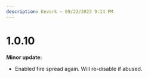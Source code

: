 ```yaml
---
description: Kevork — 09/22/2023 9:14 PM
---
```


# 1.0.10

**Minor update:**

* Enabled fire spread again. Will re-disable if abused.
